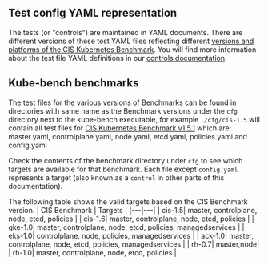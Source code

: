 ## Test config YAML representation

The tests (or "controls") are maintained in YAML documents. There are different versions of these test YAML files reflecting different [versions and platforms of the CIS Kubernetes Benchmark](./Platforms.md). You will find more information about the test file YAML definitions in our [controls documentation](./Controls.md).

## Kube-bench benchmarks

The test files for the various versions of Benchmarks can be found in directories
with same name as the Benchmark versions under the `cfg` directory next to the kube-bench executable, 
for example `./cfg/cis-1.5` will contain all test files for [CIS Kubernetes Benchmark v1.5.1](https://workbench.cisecurity.org/benchmarks/4892) which are:
master.yaml, controlplane.yaml, node.yaml, etcd.yaml, policies.yaml and config.yaml 

Check the contents of the benchmark directory under `cfg` to see which targets are available for that benchmark. Each file except `config.yaml` represents a target (also known as a `control` in other parts of this documentation). 

The following table shows the valid targets based on the CIS Benchmark version.
| CIS Benchmark | Targets |
|---|---|
| cis-1.5| master, controlplane, node, etcd, policies |
| cis-1.6| master, controlplane, node, etcd, policies |
| gke-1.0| master, controlplane, node, etcd, policies, managedservices |
| eks-1.0| controlplane, node, policies, managedservices |
| ack-1.0| master, controlplane, node, etcd, policies, managedservices |
| rh-0.7| master,node|
| rh-1.0| master, controlplane, node, etcd, policies |


